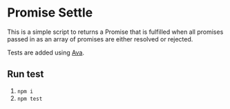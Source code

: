 # Promise Settle

This is a simple script to returns a Promise that is fulfilled when all promises passed in as an array of promises
are either resolved or rejected.

Tests are added using [Ava](https://github.com/avajs/ava).

## Run test
1. `npm i`
2. `npm test`